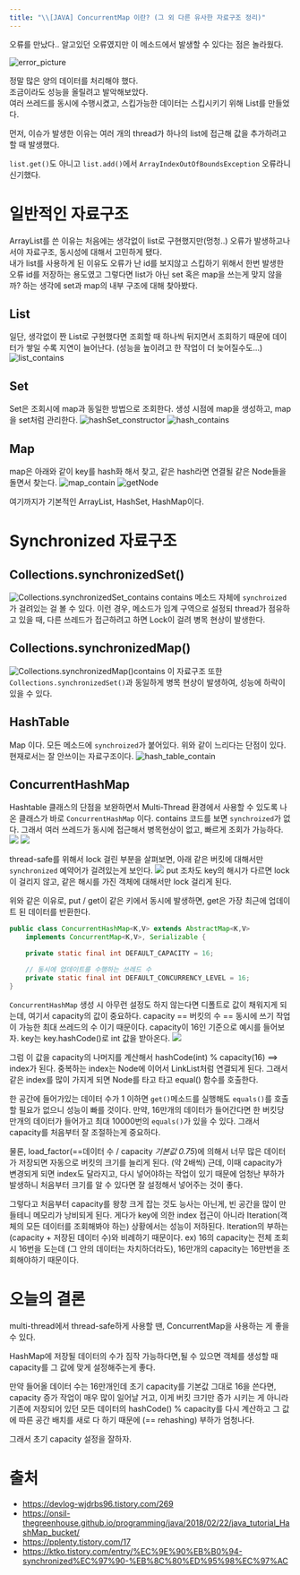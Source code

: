 ```yaml
---
title: "\\[JAVA] ConcurrentMap 이란? (그 외 다른 유사한 자료구조 정리)"
---
```


오류를 만났다.. 알고있던 오류였지만 이 메소드에서 발생할 수 있다는 점은 놀라웠다.

![error_picture](https://ap-northeast-2-02870039-view.menlosecurity.com/c/0/i/aHR0cHM6Ly91c2VyLWltYWdlcy5naXRodWJ1c2VyY29udGVudC5jb20vNDk1MDc3MzYvMjA4Mjg0NDY1LTJjOGE5NDlhLTM5Y2MtNDBjNy05ZWVjLTUwZWRhMTI4YWZjZC5wbmc~)


정말 많은 양의 데이터를 처리해야 했다.   
조금이라도 성능을 올릴려고 발악해보았다.   
여러 쓰레드를 동시에 수행시켰고, 스킵가능한 데이터는 스킵시키기 위해 List를 만들었다.  

먼저, 이슈가 발생한 이유는 여러 개의 thread가 하나의 list에 접근해 값을 추가하려고 할 때 발생했다.

`list.get()`도 아니고 `list.add()`에서 `ArrayIndexOutOfBoundsException` 오류라니 신기했다.

# 일반적인 자료구조
ArrayList를 쓴 이유는 처음에는 생각없이 list로 구현했지만(멍청..) 오류가 발생하고나서야 자료구조, 동시성에 대해서 고민하게 됐다.   
내가 list를 사용하게 된 이유도 오류가 난 id를 보지않고 스킵하기 위해서 한번 발생한 오류 id를 저장하는 용도였고 그렇다면 list가 아닌 set 혹은 map을 쓰는게 맞지 않을까? 하는 생각에 set과 map의 내부 구조에 대해 찾아봤다.

## List

일단, 생각없이 짠 List로 구현했다면 조회할 때 하나씩 뒤지면서 조회하기 때문에 데이터가 쌓일 수록 지연이 늘어난다. (성능을 높이려고 한 작업이 더 늦어질수도...)
![list_contains](https://ap-northeast-2-02870039-view.menlosecurity.com/c/0/i/aHR0cHM6Ly91c2VyLWltYWdlcy5naXRodWJ1c2VyY29udGVudC5jb20vNDk1MDc3MzYvMjA4Mjg1MTQ0LWExNjM5ZjRkLTA5YWUtNDlhYS05NjFlLTJiYWJlMWIyYjUzNi5wbmc~)

## Set

Set은 조회시에 map과 동일한 방법으로 조회한다. 생성 시점에 map을 생성하고, map을 set처럼 관리한다.
![hashSet_constructor](https://ap-northeast-2-02870039-view.menlosecurity.com/c/0/i/aHR0cHM6Ly91c2VyLWltYWdlcy5naXRodWJ1c2VyY29udGVudC5jb20vNDk1MDc3MzYvMjA4Mjg1MjM3LTcyYTk4YTNkLWFiMDgtNDdhNC1hN2U0LWFjZDIxMGM2MDMwMC5wbmc~)
![hash_contains](https://ap-northeast-2-02870039-view.menlosecurity.com/c/0/i/aHR0cHM6Ly91c2VyLWltYWdlcy5naXRodWJ1c2VyY29udGVudC5jb20vNDk1MDc3MzYvMjA4Mjg1MjMyLTQ2NmNkMGQwLTkyN2UtNGJjZS05ZDk0LTg1ODA0MjQ4NDkwZS5wbmc~)

## Map
map은 아래와 같이 key를 hash화 해서 찾고, 같은 hash라면 연결될 같은 Node들을 돌면서 찾는다.
![map_contain](https://ap-northeast-2-02870039-view.menlosecurity.com/c/0/i/aHR0cHM6Ly91c2VyLWltYWdlcy5naXRodWJ1c2VyY29udGVudC5jb20vNDk1MDc3MzYvMjA4Mjg1MzgxLTI1NWYzY2UzLTZkOWMtNDJiOC05NjA0LWIzYmI5NmIwZDU2MS5wbmc~)
![getNode](https://ap-northeast-2-02870039-view.menlosecurity.com/c/0/i/aHR0cHM6Ly91c2VyLWltYWdlcy5naXRodWJ1c2VyY29udGVudC5jb20vNDk1MDc3MzYvMjA4Mjg1NDI0LWJkZDUwMGMwLTMwM2UtNGZiYi04NTY4LTU2NGI2OTUyNjBiOS5wbmc~)

여기까지가 기본적인 ArrayList, HashSet, HashMap이다.

# Synchronized 자료구조
## Collections.synchronizedSet()
![Collections.synchronizedSet_contains](https://ap-northeast-2-02870039-view.menlosecurity.com/c/0/i/aHR0cHM6Ly91c2VyLWltYWdlcy5naXRodWJ1c2VyY29udGVudC5jb20vNDk1MDc3MzYvMjA4Mjg1OTU1LTVjZmVjMmQwLTQ0YTctNGFiOC1iNWJlLTY0MzNkYzUzNmQ2NS5wbmc~)
contains 메소드 자체에 `synchroized`가 걸려있는 걸 볼 수 있다. 이런 경우, 메소드가 임계 구역으로 설정되 thread가 점유하고 있을 때, 다른 쓰레드가 접근하려고 하면 Lock이 걸려 병목 현상이 발생한다.
## Collections.synchronizedMap()
![Collections.synchronizedMap()contains](https://ap-northeast-2-02870039-view.menlosecurity.com/c/0/i/aHR0cHM6Ly91c2VyLWltYWdlcy5naXRodWJ1c2VyY29udGVudC5jb20vNDk1MDc3MzYvMjA4Mjg1OTcxLTUwZjQ2Y2I0LWRkYzItNDc4Yi1hYTM2LTJkOGRmMTFkZGM0Yi5wbmc~)
이 자료구조 또한 `Collections.synchronizedSet()`과 동일하게 병목 현상이 발생하여, 성능에 하락이 있을 수 있다.
## HashTable
Map 이다. 모든 메소드에 `synchroized`가 붙어있다. 위와 같이 느리다는 단점이 있다. 현재로서는 잘 안쓰이는 자료구조이다.
![hash_table_contain](https://ap-northeast-2-02870039-view.menlosecurity.com/c/0/i/aHR0cHM6Ly91c2VyLWltYWdlcy5naXRodWJ1c2VyY29udGVudC5jb20vNDk1MDc3MzYvMjA4Mjg2MTg2LTZmNTMzMjA2LWQ2MzItNDdjZC05YzYxLWVlYjBiMjE0MGJmZi5wbmc~)
## ConcurrentHashMap
Hashtable 클래스의 단점을 보완하면서 Multi-Thread 환경에서 사용할 수 있도록 나온 클래스가 바로 `ConcurrentHashMap` 이다.
contains 코드를 보면 `synchroized`가 없다. 그래서 여러 쓰레드가 동시에 접근해서 병목현상이 없고, 빠르게 조회가 가능하다.
![](https://ap-northeast-2-02870039-view.menlosecurity.com/c/0/i/aHR0cHM6Ly91c2VyLWltYWdlcy5naXRodWJ1c2VyY29udGVudC5jb20vNDk1MDc3MzYvMjA4Mjg2NDgyLWFlNjRiMjRiLWQ2YjMtNDUyYi1hNGE1LWZiNzNlNzBjNWNjNy5wbmc~)
![](https://ap-northeast-2-02870039-view.menlosecurity.com/c/0/i/aHR0cHM6Ly91c2VyLWltYWdlcy5naXRodWJ1c2VyY29udGVudC5jb20vNDk1MDc3MzYvMjA4Mjg2NTMxLWJiYjhjMWYwLWFmYmUtNDYxNi05YWU5LTkxYTEzMWYwY2FiYS5wbmc~)

thread-safe를 위해서 lock 걸린 부분을 살펴보면, 아래 같은 버킷에 대해서만 `synchronized` 예약어가 걸려있는게 보인다.
![](https://ap-northeast-2-02870039-view.menlosecurity.com/c/0/i/aHR0cHM6Ly91c2VyLWltYWdlcy5naXRodWJ1c2VyY29udGVudC5jb20vNDk1MDc3MzYvMjA4Mjg2NTk5LWMxYTgzOTA3LWM4MTYtNDYzMS1iYmIxLTM2NjQyMDQ5NjRjYy5wbmc~)
put 조차도 key의 해시가 다르면 lock이 걸리지 않고, 같은 해시를 가진 객체에 대해서만 lock 걸리게 된다.

위와 같은 이유로, put / get이 같은 키에서 동시에 발생하면, get은 가장 최근에 업데이트 된 데이터를 반환한다.

```java
public class ConcurrentHashMap<K,V> extends AbstractMap<K,V>
    implements ConcurrentMap<K,V>, Serializable {

    private static final int DEFAULT_CAPACITY = 16;

    // 동시에 업데이트를 수행하는 쓰레드 수
    private static final int DEFAULT_CONCURRENCY_LEVEL = 16;
}
```
`ConcurrentHashMap` 생성 시 아무런 설정도 하지 않는다면 디폴트로 값이 채워지게 되는데, 여기서 capacity의 값이 중요하다.
capacity == 버킷의 수 == 동시에 쓰기 작업이 가능한 최대 쓰레드의 수 이기 때문이다.
capacity이 16인 기준으로 예시를 들어보자.
key는 key.hashCode()로 int 값을 받아온다.
![](https://ap-northeast-2-02870039-view.menlosecurity.com/c/0/i/aHR0cHM6Ly91c2VyLWltYWdlcy5naXRodWJ1c2VyY29udGVudC5jb20vNDk1MDc3MzYvMjA4Mjg3NTAwLWZmZjQ4MTQzLTNjNjEtNGU4MC1hMWJhLTM1NjYwYzM4MDIyYS5wbmc~)

그럼 이 값을 capacity의 나머지를 계산해서 hashCode(int) % capacity(16) ==> index가 된다.
중복하는 index는 Node에 이어서 LinkList처럼 연결되게 된다.
그래서 같은 index를 많이 가지게 되면 Node를 타고 타고 equal() 함수를 호출한다.

한 공간에 들어가있는 데이터 수가 1 이하면 `get()`메소드를 실행해도 `equals()`를 호출할 필요가 없으니 성능이 빠를 것이다.
만약, 16만개의 데이터가 들어간다면 한 버킷당 만개의 데이터가 들어가고 최대 10000번의 `equals()`가 있을 수 있다. 그래서 capacity를 처음부터 잘 조절하는게 중요하다.

물론, load_factor(==데이터 수 / capacity *기본값 0.75*)에 의해서 너무 많은 데이터가 저장되면 자동으로 버킷의 크기를 늘리게 된다. (약 2배씩)
근데, 이때 capacity가 변경되게 되면 index도 달라지고, 다시 넣어야하는 작업이 있기 때문에 엄청난 부하가 발생하니 처음부터 크기를 알 수 있다면 잘 설정해서 넣어주는 것이 좋다.

그렇다고 처음부터 capacity를 왕창 크게 잡는 것도 능사는 아닌게, 빈 공간을 많이 만들테니 메모리가 낭비되게 된다.
게다가 key에 의한 index 접근이 아니라 Iteration(객체의 모든 데이터를 조회해봐야 하는) 상황에서는 성능이 저하된다.
Iteration의 부하는 (capacity + 저장된 데이터 수)와 비례하기 때문이다.
ex) 16의 capacity는 전체 조회 시 16번을 도는데 (그 안의 데이터는 차치하더라도), 16만개의 capacity는 16만번을 조회해야하기 때문이다.

# 오늘의 결론
multi-thread에서 thread-safe하게 사용할 땐, ConcurrentMap을 사용하는 게 좋을 수 있다.

HashMap에 저장될 데이터의 수가 짐작 가능하다면,될 수 있으면 객체를 생성할 때 capacity를 그 값에 맞게 설정해주는게 좋다.

만약 들어올 데이터 수는 16만개인데 초기 capacity를 기본값 그대로 16을 쓴다면, capacity 증가 작업이 매우 많이 일어날 거고, 이게 버킷 크기만 증가 시키는 게 아니라 기존에 저장되어 있던 모든 데이터의 hashCode() % capacity를 다시 계산하고 그 값에 따른 공간 배치를 새로 다 하기 때문에 (== rehashing) 부하가 엄청나다.

그래서 초기 capacity 설정을 잘하자.

# 출처
- https://devlog-wjdrbs96.tistory.com/269
- https://onsil-thegreenhouse.github.io/programming/java/2018/02/22/java_tutorial_HashMap_bucket/
- https://pplenty.tistory.com/17
- https://ktko.tistory.com/entry/%EC%9E%90%EB%B0%94-synchronized%EC%97%90-%EB%8C%80%ED%95%98%EC%97%AC

